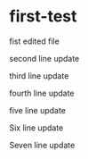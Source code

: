 # first-test

fist edited file

second line update

third line update

fourth line update

five line update

Six line update

Seven line update
